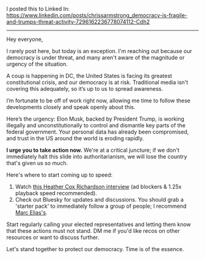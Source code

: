 I posted this to Linked In: https://www.linkedin.com/posts/chrissarmstrong_democracy-is-fragile-and-trumps-threat-activity-7296162236778074112-Cdh2

---

Hey everyone,

I rarely post here, but today is an exception. I'm reaching out because our democracy is under threat, and many aren't aware of the magnitude or urgency of the situation.

A coup is happening in DC, the United States is facing its greatest constitutional crisis, and our democracy is at risk. Traditional media isn't covering this adequately, so it’s up to us to spread awareness.

I’m fortunate to be off of work right now, allowing me time to follow these developments closely and speak openly about this.

Here’s the urgency: Elon Musk, backed by President Trump, is working illegally and unconstitutionally to control and dismantle key parts of the federal government. Your personal data has already been compromised, and trust in the US around the world is eroding rapidly.

**I urge you to take action now.** We're at a critical juncture; if we don't immediately halt this slide into authoritarianism, we will lose the country that's given us so much.

Here's where to start coming up to speed:

1. Watch [this Heather Cox Richardson interview](https://www.youtube.com/watch?v=f-78R0monV4) (ad blockers & 1.25x playback speed recommended).
2. Check out Bluesky for updates and discussions. You should grab a 'starter pack' to immediately follow a group of people; I recommend [Marc Elias's](https://bsky.app/starter-pack/marcelias.bsky.social/3lazeus5cvh27).

Start regularly calling your elected representatives and letting them know that these actions must not stand. DM me if you'd like recos on other resources or want to discuss further.

Let's stand together to protect our democracy. Time is of the essence.